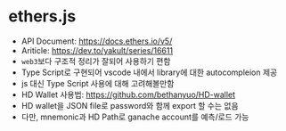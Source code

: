 # ethers.js

- API Document: https://docs.ethers.io/v5/
- Ariticle: https://dev.to/yakult/series/16611
- `web3`보다 구조적 정리가 잘되어 사용하기 편함
- Type Script로 구현되어 vscode 내에서 library에 대한 autocompleion 제공
- js 대신 Type Script 사용에 대해 고려해볼만함
- HD Wallet 사용법: https://github.com/bethanyuo/HD-wallet
- HD wallet을 JSON file로 password와 함께 export 할 수는 없음
- 다만, mnemonic과 HD Path로 ganache account를 예측/로드 가능

